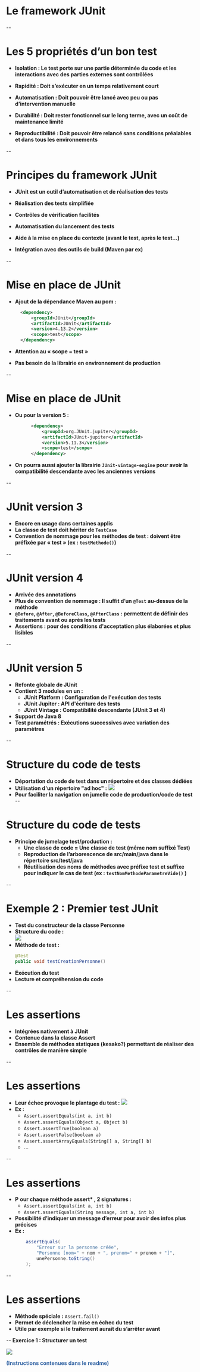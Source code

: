 
 # Le framework JUnit


--
# Les 5 propriétés d’un bon test

 * __Isolation : Le test porte sur une partie déterminée du code et les interactions avec des parties externes sont contrôlées__ 

 * __Rapidité : Doit s’exécuter en un temps relativement court__ 

 * __Automatisation : Doit pouvoir être lancé avec peu ou pas d’intervention manuelle__ 

 * __Durabilité : Doit rester fonctionnel sur le long terme\, avec un coût de maintenance limité__ 

 * __Reproductibilité : Doit pouvoir être relancé sans conditions préalables et dans tous les environnements__ 


--
# Principes du framework JUnit

 * __JUnit est un outil d’automatisation et de réalisation des tests__ 

 * __Réalisation des tests simplifiée__ 

 * __Contrôles de vérification facilités__ 

 * __Automatisation du lancement des tests__ 

 * __Aide à la mise en place du contexte \(avant le test\, après le test…\)__ 

 * __Intégration avec des outils de build \(Maven par ex\)__ 


--
# Mise en place de JUnit

* __Ajout de la dépendance Maven au pom :__ 

  ```xml
    <dependency>
        <groupId>JUnit</groupId>
        <artifactId>JUnit</artifactId>
        <version>4.13.2</version>
        <scope>test</scope>
    </dependency>
  ```
* __Attention au « scope = test »__ 

* __Pas besoin de la librairie en environnement de production__ 

--
# Mise en place de JUnit

* __Ou pour la version 5 :__ 

  ```xml
		<dependency>
			<groupId>org.JUnit.jupiter</groupId>
			<artifactId>JUnit-jupiter</artifactId>
			<version>5.11.3</version>
			<scope>test</scope>
		</dependency>
  ```

* __On pourra aussi ajouter la librairie ```JUnit-vintage-engine``` pour avoir la compatibilité descendante avec les anciennes versions__

--
# JUnit version 3

*  __Encore en usage dans certaines applis__ 
*  __La classe de test doit hériter de `TestCase`__ 
*  __Convention de nommage pour les méthodes de test : doivent être préfixée par « test » \(ex : `testMethode()`\)__

--
# JUnit version 4

*  __Arrivée des annotations__ 
*  __Plus de convention de nommage : Il suffit d’un `@Test` au\-dessus de la méthode__ 
*  __`@Before`, `@After`\, `@BeforeClass`\, `@AfterClass` : permettent de définir des traitements avant ou après les tests__ 
*  __Assertions : pour des conditions d'acceptation plus élaborées et plus lisibles__

--
# JUnit version 5

* __Refonte globale de JUnit__
*  __Contient 3 modules en un :__
    * __JUnit Platform  : Configuration de l'exécution des tests__
    * __JUnit Jupiter :  API d'écriture des tests__
    * __JUnit Vintage : Compatibilité descendante (JUnit 3 et 4)__
*  __Support de Java 8__ 
*  __Test paramétrés : Exécutions successives avec variation des paramètres__



--
# Structure du code de tests

*  __Déportation du code de test dans un répertoire et des classes dédiées__
* __Utilisation d'un répertoire "ad hoc" :__
![](../img/diapo_tests_unitaires_3.png)
* __Pour faciliter la navigation on jumelle code de production/code de test__
--
# Structure du code de tests

*  __Principe de jumelage test/production :__ 
    *  __Une classe de code = Une classe de test \(même nom suffixé Test\)__ 
    *  __Reproduction de l’arborescence de src/main/java dans le répertoire src/test/java__
    *  __Réutilisation des noms de méthodes avec préfixe test et suffixe pour indiquer le cas de test \(ex : `testNomMethodeParametreVide()` \)__ 

--
# Exemple 2 : Premier test JUnit

*  __Test du constructeur de la classe Personne__ 
*  __Structure du code :__
<br/>![](../img/diapo_tests_unitaires_5.png)
*  __Méthode de test :__
    ```java
    @Test
    public void testCreationPersonne()
    ```
*  __Exécution du test__ 
*  __Lecture et compréhension du code__

--
# Les assertions

*  __Intégrées nativement à JUnit__ 
*  __Contenue dans la classe Assert__ 
*  __Ensemble de méthodes statiques \(kesako?\) permettant de réaliser des contrôles de manière simple__

--
# Les assertions

*  __Leur échec provoque le plantage du test :__
![](../img/diapo_tests_unitaires_6.png)
*  __Ex :__ 
      *  `Assert.assertEquals(int a, int b)` 
      *  `Assert.assertEquals(Object a, Object b)` 
      *  `Assert.assertTrue(boolean a)` 
      *  `Assert.assertFalse(boolean a)` 
      *  `Assert.assertArrayEquals(String[] a, String[] b)` 
      *  ...

--
# Les assertions

*  __P__    __our chaque méthode assert\* \, 2 signatures :__ 
      *  `Assert.assertEquals(int a, int b)` 
      *  `Assert.assertEquals(String message, int a, int b)` 
*  __Possibilité d’indiquer un message d’erreur pour avoir des infos plus précises__ 
*  __Ex :__
    ```java
        assertEquals(
            "Erreur sur la personne créée", 
            "Personne [nom=" + nom + ", prenom=" + prenom + "]",
            unePersonne.toString()
        );
    ```
--
# Les assertions

*  __Méthode spéciale :__ `Assert.fail()` 
*  __Permet de déclencher la mise en échec du test__ 
*  __Utile par exemple si le traitement aurait du s’arrêter avant__ 


--
 __Exercice 1 : Structurer un test__ 

![](../img/diapo_tests_unitaires_11.png)

<span style="color:#3465a4"> __\(Instructions contenues dans le readme\)__ 
